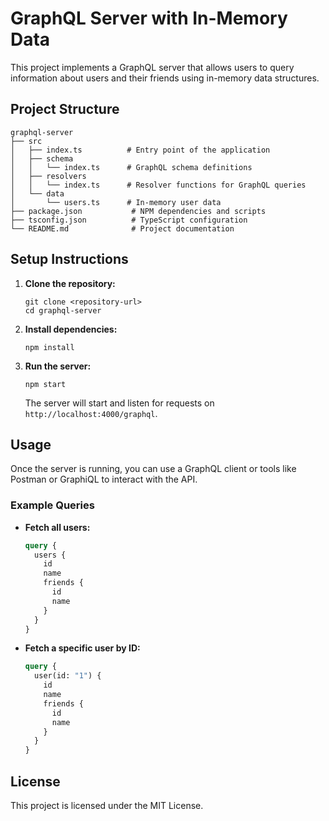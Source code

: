 # GraphQL Server with In-Memory Data

This project implements a GraphQL server that allows users to query information about users and their friends using in-memory data structures.

## Project Structure

```
graphql-server
├── src
│   ├── index.ts          # Entry point of the application
│   ├── schema
│   │   └── index.ts      # GraphQL schema definitions
│   ├── resolvers
│   │   └── index.ts      # Resolver functions for GraphQL queries
│   └── data
│       └── users.ts      # In-memory user data
├── package.json           # NPM dependencies and scripts
├── tsconfig.json          # TypeScript configuration
└── README.md              # Project documentation
```

## Setup Instructions

1. **Clone the repository:**
   ```
   git clone <repository-url>
   cd graphql-server
   ```

2. **Install dependencies:**
   ```
   npm install
   ```

3. **Run the server:**
   ```
   npm start
   ```

   The server will start and listen for requests on `http://localhost:4000/graphql`.

## Usage

Once the server is running, you can use a GraphQL client or tools like Postman or GraphiQL to interact with the API.

### Example Queries

- **Fetch all users:**
  ```graphql
  query {
    users {
      id
      name
      friends {
        id
        name
      }
    }
  }
  ```

- **Fetch a specific user by ID:**
  ```graphql
  query {
    user(id: "1") {
      id
      name
      friends {
        id
        name
      }
    }
  }
  ```

## License

This project is licensed under the MIT License.